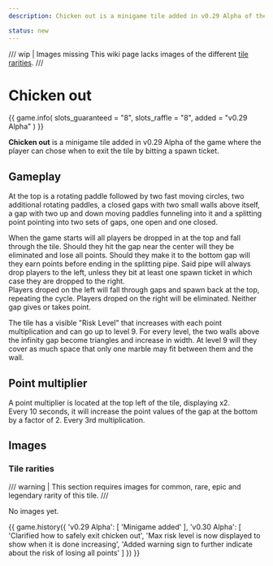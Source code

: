 ```yaml
---
description: Chicken out is a minigame tile added in v0.29 Alpha of the game where the player can chose when to exit the tile by bitting a spawn ticket.

status: new
---
```


/// wip | Images missing
This wiki page lacks images of the different [tile rarities](#tile-rarities).
///

# Chicken out

{{ game.info(
  slots_guaranteed = "8",
  slots_raffle     = "8",
  added            = "v0.29 Alpha"
) }}

**Chicken out** is a minigame tile added in v0.29 Alpha of the game where the player can chose when to exit the tile by bitting a spawn ticket.

## Gameplay

At the top is a rotating paddle followed by two fast moving circles, two additional rotating paddles, a closed gaps with two small walls above itself, a gap with two up and down moving paddles funneling into it and a splitting point pointing into two sets of gaps, one open and one closed.

When the game starts will all players be dropped in at the top and fall through the tile. Should they hit the gap near the center will they be eliminated and lose all points. Should they make it to the bottom gap will they earn points before ending in the splitting pipe. Said pipe will always drop players to the left, unless they bit at least one spawn ticket in which case they are dropped to the right.  
Players droped on the left will fall through gaps and spawn back at the top, repeating the cycle. Players droped on the right will be eliminated. Neither gap gives or takes point.

The tile has a visible "Risk Level" that increases with each point multiplication and can go up to level 9. For every level, the two walls above the infinity gap become triangles and increase in width. At level 9 will they cover as much space that only one marble may fit between them and the wall.

## Point multiplier

A point multiplier is located at the top left of the tile, displaying x2.  
Every 10 seconds, it will increase the point values of the gap at the bottom by a factor of 2. Every 3rd multiplication.

## Images

### Tile rarities

/// warning |
This section requires images for common, rare, epic and legendary rarity of this tile.
///

No images yet.

<!-- No images yet.
![common](../../assets/images/minigames/twitch/common/ouroboros.png "Common rarity version"){ loading="lazy" style="max-width: 20%;" }
![rare](../../assets/images/minigames/twitch/rare/ouroboros.png "Rare rarity verion"){ loading="lazy" style="max-width: 20%;" }
![epic](../../assets/images/minigames/twitch/epic/ouroboros.png "Epic rarity version"){ loading="lazy" style="max-width: 20%;" }
![legendary](../../assets/images/minigames/twitch/legendary/ouroboros.png "Legendary rarity version"){ loading="lazy" style="max-width: 20%;" }
-->

{{ game.history({
  'v0.29 Alpha': [
    'Minigame added'
  ],
  'v0.30 Alpha': [
    'Clarified how to safely exit chicken out',
    'Max risk level is now displayed to show when it is done increasing',
    'Added warning sign to further indicate about the risk of losing all points'
  ]
}) }}